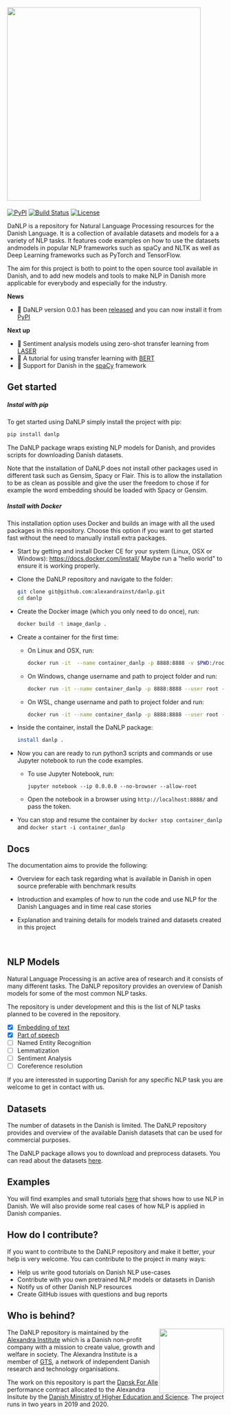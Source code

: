 # <img align="center" src="https://raw.githubusercontent.com/alexandrainst/danlp/master/docs/imgs/danlp_logo.png"  width="450"  /> 

[![PyPI](https://img.shields.io/pypi/v/danlp.svg)](https://pypi.org/project/danlp/)
[![Build Status](https://travis-ci.org/alexandrainst/danlp.svg?branch=master)](https://travis-ci.org/alexandrainst/danlp)
[![License](https://img.shields.io/badge/license-BSD%203--Clause-blue.svg)](https://opensource.org/licenses/BSD-3-Clause)


DaNLP is a repository for Natural Language Processing resources for the Danish Language. It is a collection  of available datasets and models for a a variety of NLP tasks. It features code examples on how to use the datasets andmodels in popular NLP frameworks such as spaCy and NLTK as well as Deep Learning frameworks such as PyTorch and TensorFlow.

The aim for this project is both to point to the open source tool available in Danish, and to add new models and tools to make NLP in Danish more applicable for everybody and especially for the industry.


**News**
- 🎉 DaNLP version 0.0.1 has been [released](https://github.com/alexandrainst/danlp/releases) and you can now install it from [PyPI](https://pypi.org/project/danlp/)

**Next up**

- 🚧 Sentiment analysis models using zero-shot transfer learning from [LASER](https://github.com/facebookresearch/LASER/tree/master/source)
- 🚧 A tutorial for using transfer learning with [BERT](https://github.com/google-research/bert)
- 🚧 Support for Danish in the [spaCy](https://github.com/explosion/spaCy) framework

## Get started
##### Instal with pip

To get started using DaNLP simply install the project with pip:

```bash
pip install danlp
```

The DaNLP package wraps existing NLP models for Danish, and provides scripts for downloading Danish datasets.

Note that the installation of DaNLP does not install other packages used in different task such as Gensim, Spacy or Flair. This is to allow the installation to be as clean as possible and give the user the freedom to chose if for example the word embedding should be loaded with Spacy or Gensim. 

##### Install with Docker 

This installation option uses Docker and builds an image with all the used packages in this repository. Choose this option if you want to get started fast without the need to manually install extra packages. 

- Start by getting and install Docker CE for your system (Linux, OSX or Windows):
  https://docs.docker.com/install/
  Maybe run a "hello world" to ensure it is working properly.

- Clone the DaNLP repository and navigate to the folder:

    ```bash
    git clone git@github.com:alexandrainst/danlp.git
    cd danlp
    ```

- Create the Docker image (which you only need to do once), run: 

  ```bash
  docker build -t image_danlp . 
  ```


- Create a container for the first time:

  - On Linux and OSX, run: 	

    ```bash
    docker run -it  --name container_danlp -p 8888:8888 -v $PWD:/root image_danlp
    ```

  - On Windows, change username and path to project folder and run:

    ```bash
    docker run -it --name container_danlp -p 8888:8888 --user root -v /c/Users/$YOUR_USERNAME/path/to/project/folder:/root/ image_danlp
    ```

  - On WSL, change username and path to project folder and run:

    ```bash
    docker run -it --name container_danlp -p 8888:8888 --user root -v "C:\Users\YOUR_USERNAME\path\to\project\folder":/root/  image_danlp
    ```

- Inside the container, install the DaNLP package:

  ```bash
  install danlp . 
  ```

- Now you can are ready to run python3 scripts and commands or use Jupyter notebook to run the code examples.

   - To use Jupyter Notebook, run:

     ```docker
     jupyter notebook --ip 0.0.0.0 --no-browser --allow-root
     ```

  - Open the notebook in a browser using `http://localhost:8888/`  and pass the token.

- You can stop and resume the container by  `docker stop container_danlp` and `docker start -i container_danlp`



## Docs 

The documentation aims to provide the following:

- Overview for each task regarding what is available in Danish in open source preferable with benchmark results

- Introduction and examples of how to run the code and use NLP for the Danish Languages and in time real case stories 

- Explanation and training details for models trained and datasets created in this project

  ​                   


## NLP Models
Natural Language Processing is an active area of research and it consists of many different tasks. The DaNLP repository provides an overview of Danish models for some of the most common NLP tasks.

The repository is under development and this is the list of NLP tasks planned to be covered in the repository.
- [x] [Embedding of text](docs/models/embeddings.md)
- [x] [Part of speech](docs/models/part_of_speach_tagging.md)
- [ ] Named Entity Recognition
- [ ] Lemmatization
- [ ] Sentiment Analysis
- [ ] Coreference resolution

If you are interessted in supporting Danish for any specific NLP task you are welcome to get in contact with us.

## Datasets
The number of datasets in the Danish is limited. The DaNLP repository provides and overview of the available Danish datasets that can be used for commercial purposes.

The DaNLP package allows you to download and preprocess datasets. You can read about the datasets [here](/docs/datasets.md).

## Examples
You will find examples and small tutorials [here](/examples/examples.md) that shows how to use NLP in Danish.
We will also provide some real cases of how NLP is applied in Danish companies.

## How do I contribute?

If you want to contribute to the DaNLP repository and make it better, your help is very welcome. You can contribute to the project in many ways:

- Help us write good tutorials on Danish NLP use-cases
- Contribute with you own pretrained NLP models or datasets in Danish
- Notify us of other Danish NLP resources
- Create GitHub issues with questions and bug reports

## Who is behind?
<img align="right" width="150" src="https://raw.githubusercontent.com/alexandrainst/danlp/master/docs/imgs/alexandra_logo.png">

The DaNLP repository is maintained by the [Alexandra Institute](https://alexandra.dk/uk) which is a Danish non-profit company 
with a mission to create value, growth and welfare in society. The Alexandra Institute is a member of [GTS](https://gts-net.dk/), 
a network of independent Danish research and technology organisations.

The work on this repository is part the [Dansk For Alle](https://bedreinnovation.dk/dansk-alle-0) performance contract 
allocated to the Alexandra Insitute by the [Danish Ministry of Higher Education and Science](https://ufm.dk/en?set_language=en&cl=en). The project runs in two years in 2019 and 2020.
